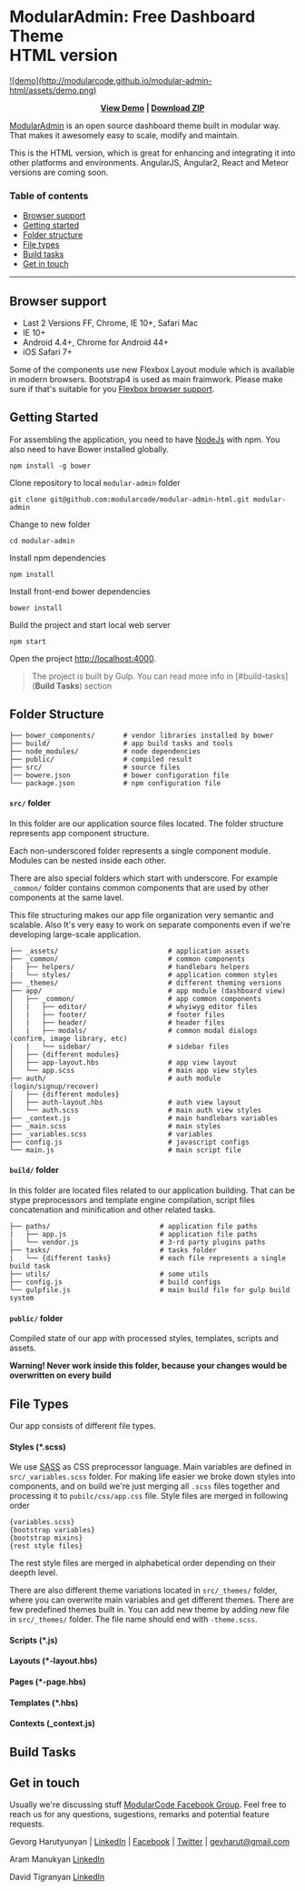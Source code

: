 # ModularAdmin: Free Dashboard Theme <br/>  HTML version 

<a href="http://modularcode.github.io/modular-admin-html/" target="_blank">
 ![demo](http://modularcode.github.io/modular-admin-html/assets/demo.png)
</a>

<p align="center">
  <strong>
    <a href="http://modularcode.github.io/modular-admin-html/" target="_blank">View Demo</a> | <a href="https://github.com/modularcode/modular-admin-html/archive/master.zip" target="_blank">Download ZIP</a>
  </strong>
</p>

[ModularAdmin](http://modularcode.github.io/modular-admin-html/) is an open source dashboard theme
built in modular way. That makes it awesomely easy to scale, modify and maintain.

This is the HTML version, which is great for enhancing and integrating it into other platforms and environments. 
AngularJS, Angular2, React and Meteor versions are coming soon.

### Table of contents

  * [Browser support](#browser-support)
  * [Getting started](#getting-started)
  * [Folder structure](#folder-structure)
  * [File types](#file-types)
  * [Build tasks](#build-tasks)
  * [Get in touch](#get-in-touch)

-------

## Browser support

* Last 2 Versions FF, Chrome, IE 10+, Safari Mac
* IE 10+
* Android 4.4+, Chrome for Android 44+
* iOS Safari 7+

Some of the components use new Flexbox Layout module which is available in modern browsers. Bootstrap4 is used as main fraimwork. 
Please make sure if that's suitable for you [Flexbox browser support](http://caniuse.com/#feat=flexbox).

## Getting Started

For assembling the application, you need to have [NodeJs](https://nodejs.org/en/) with npm. You also need to have Bower installed globally.

```
npm install -g bower
```

Clone repository to local `modular-admin` folder
```
git clone git@github.com:modularcode/modular-admin-html.git modular-admin
```

Change to new folder
```
cd modular-admin
```

Install npm dependencies 
```
npm install
```

Install front-end bower dependencies 
```
bower install
```

Build the project and start local web server
```
npm start
```

Open the project [http://localhost:4000](http://localhost:4000).

> The project is built by Gulp. You can read more info in [#build-tasks](**Build Tasks**) section

## Folder Structure

```
├── bower_components/       # vendor libraries installed by bower
├── build/                  # app build tasks and tools
├── node_modules/           # node dependencies        
├── public/                 # compiled result
├── src/                    # source files
│── bowere.json             # bower configuration file
└── package.json            # npm configuration file
```

#### ```src/``` folder

In this folder are our application source files located. 
The folder structure represents app component structure.

Each non-underscored folder represents a single component module. Modules can be nested inside each other.

There are also special folders which start with underscore. 
For example ```_common/``` folder contains common components that are used by other components at the same lavel.

This file structuring makes our app file organization very semantic and scalable. Also It's very easy to work on separate components even if we're developing large-scale application.

```
├── _assets/                           # application assets
├── _common/                           # common components
|   ├── helpers/                       # handlebars helpers
|   └── styles/                        # application common styles
├── _themes/                           # different theming versions
├── app/                               # app module (dashboard view)
│   ├── _common/                       # app common components
│   |   ├── editor/                    # whyiwyg editor files
│   |   ├── footer/                    # footer files
│   |   ├── header/                    # header files
│   |   ├── modals/                    # common modal dialogs (confirm, image library, etc)
│   |   └── sidebar/                   # sidebar files
│   ├── {different modules}
│   ├── app-layout.hbs                 # app view layout
│   └── app.scss                       # main app view styles
├── auth/                              # auth module (login/signup/recover)
│   ├── {different modules}
│   ├── auth-layout.hbs                # auth view layout
│   └── auth.scss                      # main auth view styles
├── _context.js                        # main handlebars variables
├── _main.scss                         # main styles
├── _variables.scss                    # variables
├── config.js                          # javascript configs
└── main.js                            # main script file

```

#### ```build/``` folder

In this folder are located files related to our application building. That can be stype preprocessors and template engine compilation, script files concatenation and minification and other related tasks.

```
├── paths/                           # application file paths
|   ├── app.js                       # application file paths
|   └── vendor.js                    # 3-rd party plugins paths
├── tasks/                           # tasks folder
|   └── {different tasks}            # each file represents a single build task
├── utils/                           # some utils
├── config.js                        # build configs
└── gulpfile.js                      # main build file for gulp build system

```

#### ```public/``` folder

Compiled state of our app with processed styles, templates, scripts and assets.

**Warning! Never work inside this folder, because your changes would be overwritten on every build**


## File Types

Our app consists of different file types.

#### Styles (*.scss)

We use [SASS](http://sass-lang.com/) as CSS preprocessor language. 
Main variables are defined in ```src/_variables.scss``` folder. 
For making life easier we broke down styles into components, and on build we're just merging all ```.scss``` files together and processing it to ```pubilc/css/app.css``` file. Style files are merged in following order

```
{variables.scss}
{bootstrap variables}
{bootstrap mixins}
{rest style files}
```
The rest style files are merged in alphabetical order depending on their deepth level.

There are also different theme variations located in ```src/_themes/``` folder, where you can overwrite main variables and get different themes. There are few predefined themes built in. You can add new theme by adding new file in ```src/_themes/``` folder. The file name should end with ```-theme.scss```.

#### Scripts (*.js)

#### Layouts (*-layout.hbs)

#### Pages (*-page.hbs)

#### Templates (*.hbs)

#### Contexts (_context.js)

## Build Tasks


## Get in touch

Usually we're discussing stuff [ModularCode Facebook Group](https://www.facebook.com/groups/710770032358423/).
Feel free to reach us for any questions, sugestions, remarks and potential feature requests.

Gevorg Harutyunyan | [LinkedIn](https://www.linkedin.com/profile/view?id=AAMAAA7ne4gBF-IVNsoiBaeOeDTd5YGSTVN2eBs) |  [Facebook](https://www.facebook.com/madextreme) | [Twitter](https://twitter.com/mad4extreme) | [gevharut@gmail.com](mailto:gevharut@gmail.com)

Aram Manukyan [LinkedIn](https://www.linkedin.com/profile/view?id=AAkAABCehqwBm7aTR7IohpOidW1sVIHMo33U46o)

David Tigranyan [LinkedIn](https://www.linkedin.com/profile/view?id=AAkAAAk1QJIB86I-V65l3qtgpTvfrMozBNc4p_8)

